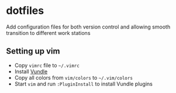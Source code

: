 # dotfiles
Add configuration files for both version control and allowing smooth transition to different work stations

## Setting up vim
- Copy `vimrc` file to `~/.vimrc`
- Install [Vundle](https://github.com/VundleVim/Vundle.vim)
- Copy all colors from `vim/colors` to `~/.vim/colors`
- Start `vim` and run `:PluginInstall` to install Vundle plugins
